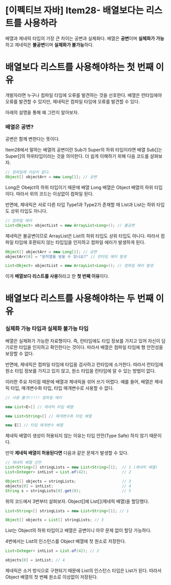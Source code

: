 # [이펙티브 자바] Item28- 배열보다는 리스트를 사용하라

배열과 제네릭 타입의 가장 큰 차이는 공변과 실체화다. 배열은 **공변**이며 **실체화가 가능**하고 제네릭은 **불공변**이며 **실체화가 불가능**하다. 

# 배열보다 리스트를 사용해야하는 첫 번째 이유

개발자라면 누구나 컴파일 타임에 오류를 발견하는 것을 선호한다. 배열은 런타임에야 오류를 발견할 수 있지만, 제네릭은 컴파일 타임에 오류를 발견할 수 있다.

아래의 설명을 통해 왜 그런지 알아보자.

### 배열은 공변?

공변은 함께 변한다는 뜻이다. 

Item28에서 말하는 배열의 공변이란 Sub가 Super의 하위 타입이라면 배열 Sub[]는 Super[]의 하위타입이라는 것을 의미한다. 더 쉽게 이해하기 위해 다음 코드를 살펴보자.

```java
// 컴파일에 이상이 없다.
Object[] objectArr = new Long[1]; // 공변
```

Long은 Obejct의 하위 타입이기 때문에 배열 Long 배열은 Object 배열의 하위 타입이다. 따라서 위의 코드는 이상없이 컴파일 된다.

반면에, 제네릭은 서로 다른 타입 Type1과 Type2가 존재할 때 List<Type1>과 List<Type2>는 하위 타입도 상위 타입도 아니다. 

```java
// 컴파일 에러
List<Object> objectList = new ArrayList<Long>(); // 불공변
```

제네릭은 불공변이므로 ArrayList<Long>은 List<Object>의 하위 타입도 상위 타입도 아니다. 따라서 컴파일 타임에 호환되지 않는 타입임을 인지하고 컴파일 에러가 발생하게 된다.

```java
Object[] objectArr = new Long[1]; // 공변
objectArr[0] = "문자열을 넣을 수 있나요?" // 런타임 에러 발생

List<Object> objectList = new ArrayList<Long>(); // 컴파일 에러 발생
```

이게 **배열보다 리스트를 사용**하라고 한 **첫 번째 이유**이다. 

# 배열보다 리스트를 사용해야하는 두 번째 이유

### 실체화 가능 타입과 실체화 불가능 타입

배열은 실체화가 가능한 자료형이다. 즉, 런타임에도 타입 정보를 가지고 있어 자신이 담기로한 타입을 인지하고 확인한다는 것이다. 따라서 배열은 컴파일 타임에 형 안전성을 보장할 수 없다.

반면에, 제네릭은 컴파일 타임에 타입을 검사하고 런타임에 소거한다. 따라서 런타임에 원소 타입 정보를 가지고 있지 않고, 원소 타입을 런타임에 알 수 있는 방법이 없다. 

이러한 주요 차이점 때문에 배열과 제네릭을 섞어 쓰기 어렵다. 예를 들어, 배열은 제네릭 타입, 매개변수화 타입, 타입 매개변수로 사용할 수 없다.

```java
// 사용 불가!!!!! 컴파일 에러

new List<E>[] // 제네릭 타입 배열

new List<String>[] // 매개변수화 타입 배열

new E[] // 타입 매개변수 배열
```

제네릭 배열이 생성이 허용되지 않는 이유는 타입 안전(Type Safe) 하지 않기 때문이다. 

만약 **제네릭 배열이 허용된다면** 다음과 같은 문제가 발생할 수 있다.

```java
// 제네릭 배열 선언
List<String>[] stringLists = new List<String>[1];  // 1 (제네릭 배열)
List<Integer> intList = List.of(42);               // 2 

Object[] objects = stringLists;                    // 3
objects[0] = intList;                              // 4
String s = stringLists[0].get(0);                  // 5
```

위의 코드에서 3번부터 살펴보자. Object[]에 List<String>[](제네릭 배열)을 할당했다.

```java
List<String>[] stringLists = new List<String>[1]; // 1

Object[] objects = List[] stringLists; // 3
```

 List<E>는 Object의 하위 타입이고 배열은 공변이니 아무 문제 없이 할당 가능하다.

4번에서는 List<Integer>의 인스턴스를 Object 배열에 첫 원소로 저장한다.

```java
List<Integer> intList = List.of(42); // 2 

objects[0] = intList; // 4
```

제네릭은 소거 방식으로 구현되기 때문에 List<Integer>의 인스턴스 타입은 List가 된다. 따라서 Object 배열의 첫 번째 원소로 이상없이 저장된다.